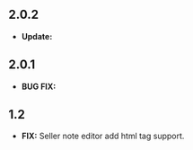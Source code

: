 ## 2.0.2
- **Update:** 

## 2.0.1
- **BUG FIX:** 

## 1.2
- **FIX:** Seller note editor add html tag support.